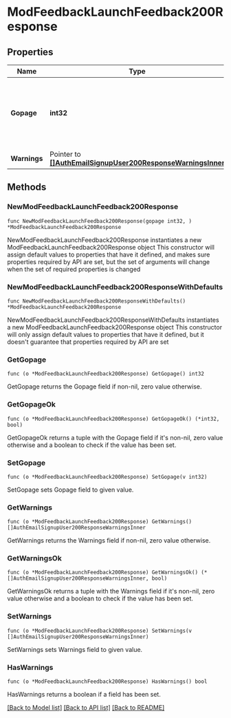 # ModFeedbackLaunchFeedback200Response

## Properties

Name | Type | Description | Notes
------------ | ------------- | ------------- | -------------
**Gopage** | **int32** | The next page to go (-1 if we were already in the last page). 0 for first page. | [default to null]
**Warnings** | Pointer to [**[]AuthEmailSignupUser200ResponseWarningsInner**](AuthEmailSignupUser200ResponseWarningsInner.md) |  | [optional] 

## Methods

### NewModFeedbackLaunchFeedback200Response

`func NewModFeedbackLaunchFeedback200Response(gopage int32, ) *ModFeedbackLaunchFeedback200Response`

NewModFeedbackLaunchFeedback200Response instantiates a new ModFeedbackLaunchFeedback200Response object
This constructor will assign default values to properties that have it defined,
and makes sure properties required by API are set, but the set of arguments
will change when the set of required properties is changed

### NewModFeedbackLaunchFeedback200ResponseWithDefaults

`func NewModFeedbackLaunchFeedback200ResponseWithDefaults() *ModFeedbackLaunchFeedback200Response`

NewModFeedbackLaunchFeedback200ResponseWithDefaults instantiates a new ModFeedbackLaunchFeedback200Response object
This constructor will only assign default values to properties that have it defined,
but it doesn't guarantee that properties required by API are set

### GetGopage

`func (o *ModFeedbackLaunchFeedback200Response) GetGopage() int32`

GetGopage returns the Gopage field if non-nil, zero value otherwise.

### GetGopageOk

`func (o *ModFeedbackLaunchFeedback200Response) GetGopageOk() (*int32, bool)`

GetGopageOk returns a tuple with the Gopage field if it's non-nil, zero value otherwise
and a boolean to check if the value has been set.

### SetGopage

`func (o *ModFeedbackLaunchFeedback200Response) SetGopage(v int32)`

SetGopage sets Gopage field to given value.


### GetWarnings

`func (o *ModFeedbackLaunchFeedback200Response) GetWarnings() []AuthEmailSignupUser200ResponseWarningsInner`

GetWarnings returns the Warnings field if non-nil, zero value otherwise.

### GetWarningsOk

`func (o *ModFeedbackLaunchFeedback200Response) GetWarningsOk() (*[]AuthEmailSignupUser200ResponseWarningsInner, bool)`

GetWarningsOk returns a tuple with the Warnings field if it's non-nil, zero value otherwise
and a boolean to check if the value has been set.

### SetWarnings

`func (o *ModFeedbackLaunchFeedback200Response) SetWarnings(v []AuthEmailSignupUser200ResponseWarningsInner)`

SetWarnings sets Warnings field to given value.

### HasWarnings

`func (o *ModFeedbackLaunchFeedback200Response) HasWarnings() bool`

HasWarnings returns a boolean if a field has been set.


[[Back to Model list]](../README.md#documentation-for-models) [[Back to API list]](../README.md#documentation-for-api-endpoints) [[Back to README]](../README.md)


